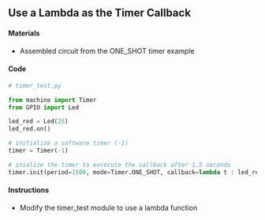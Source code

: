 ## Use a Lambda as the Timer Callback

#### Materials
 - Assembled circuit from the ONE_SHOT timer example

#### Code
```Python
# timer_test.py

from machine import Timer
from GPIO import Led

led_red = Led(25)
led_red.on()

# initialize a software timer (-1)
timer = Timer(-1)

# inialize the timer to excecute the callback after 1.5 seconds
timer.init(period=1500, mode=Timer.ONE_SHOT, callback=lambda t : led_red.off())
```
#### Instructions
 - Modify the timer_test module to use a lambda function
